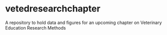 # vetedresearchchapter
A repository to hold data and figures for an upcoming chapter on Veterinary Education Research Methods

